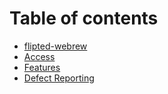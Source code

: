 # Table of contents

* [flipted-webrew](readme.md)
* [Access](access.md)
* [Features](features.md)
* [Defect Reporting](defect_reporting.md)

